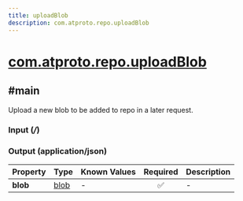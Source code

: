 ```yaml
---
title: uploadBlob
description: com.atproto.repo.uploadBlob
---
```


# [com.atproto.repo.uploadBlob](https://github.com/myConsciousness/atproto.dart/blob/main/lexicons/com/atproto/repo/uploadBlob.json)

## #main

Upload a new blob to be added to repo in a later request.

### Input (*/*)

### Output (application/json)

| Property | Type | Known Values | Required | Description |
| --- | --- | --- | :---: | --- |
| **blob** | [blob](https://atproto.com/specs/data-model#blob-type) | - | ✅ | - |
